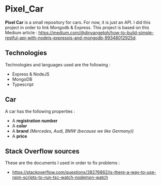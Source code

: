 # Pixel_Car

**Pixel Car** is a small repository for cars. For now, it is just an API. I did this project in order to link Mongodb & Express. This project is based on this Medium article : https://medium.com/@dinyangetoh/how-to-build-simple-restful-api-with-nodejs-expressjs-and-mongodb-99348012925d.


## Technologies

Technologies and languages used are the following :

- Express & NodeJS
- MongoDB
- Typescript

## Car

A car has the following properties :

- A **registration number**
- A **color**
- A **brand** *(Mercedes, Audi, BMW (because we like Germany))* 
- A **price**

## Stack Overflow sources 

These are the documents I used in order to fix problems :

- https://stackoverflow.com/questions/38276862/is-there-a-way-to-use-npm-scripts-to-run-tsc-watch-nodemon-watch